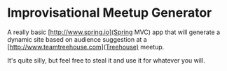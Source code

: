 # Improvisational Meetup Generator

A really basic [http://www.spring.io](Spring MVC) app that will generate a dynamic site based on audience suggestion at a [http://www.teamtreehouse.com](Treehouse) meetup.

It's quite silly, but feel free to steal it and use it for whatever you will.